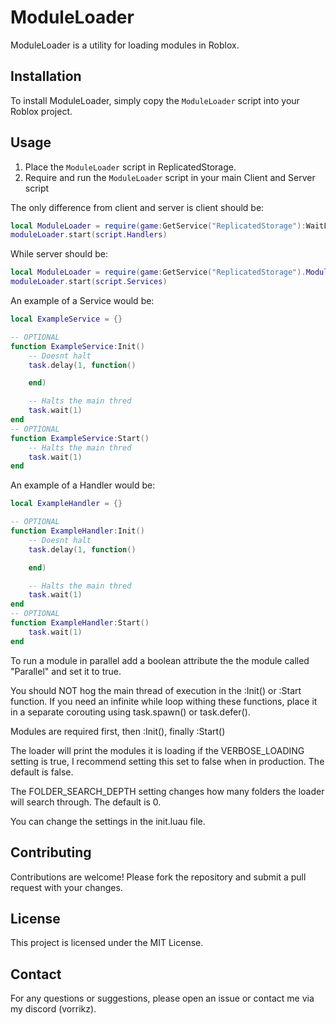 # ModuleLoader

ModuleLoader is a utility for loading modules in Roblox.

## Installation

To install ModuleLoader, simply copy the `ModuleLoader` script into your Roblox project.

## Usage

1. Place the `ModuleLoader` script in ReplicatedStorage.
2. Require and run the `ModuleLoader` script in your main Client and Server script

The only difference from client and server is client should be:

```lua
local ModuleLoader = require(game:GetService("ReplicatedStorage"):WaitForChild("ModuleLoader"))
moduleLoader.start(script.Handlers)
```

While server should be:

```lua
local ModuleLoader = require(game:GetService("ReplicatedStorage").ModuleLoader)
moduleLoader.start(script.Services)
```

An example of a Service would be:

```lua
local ExampleService = {}

-- OPTIONAL
function ExampleService:Init()
    -- Doesnt halt
    task.delay(1, function()

    end)

    -- Halts the main thred
    task.wait(1)
end
-- OPTIONAL
function ExampleService:Start()
    -- Halts the main thred
    task.wait(1)
end
```

An example of a Handler would be:

```lua
local ExampleHandler = {}

-- OPTIONAL
function ExampleHandler:Init()
    -- Doesnt halt
    task.delay(1, function()

    end)

    -- Halts the main thred
    task.wait(1)
end
-- OPTIONAL
function ExampleHandler:Start()
    task.wait(1)
end
```

To run a module in parallel add a boolean attribute the the module called "Parallel" and set it to true.

You should NOT hog the main thread of execution in the :Init() or :Start function.
If you need an infinite while loop withing these functions, place it in a separate corouting using task.spawn() or task.defer().

Modules are required first, then :Init(), finally :Start()

The loader will print the modules it is loading if the VERBOSE_LOADING setting is true, I recommend setting this set to false when in production. The default is false.

The FOLDER_SEARCH_DEPTH setting changes how many folders the loader will search through. The default is 0.

You can change the settings in the init.luau file.

## Contributing

Contributions are welcome! Please fork the repository and submit a pull request with your changes.

## License

This project is licensed under the MIT License.

## Contact

For any questions or suggestions, please open an issue or contact me via my discord (vorrikz).
